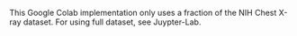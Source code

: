 This Google Colab implementation only uses a fraction of the NIH Chest X-ray dataset. For using full dataset, see Juypter-Lab.
